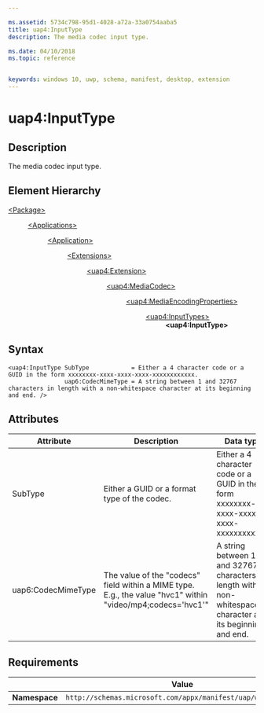 ```yaml
---

ms.assetid: 5734c798-95d1-4028-a72a-33a0754aaba5
title: uap4:InputType
description: The media codec input type.

ms.date: 04/10/2018
ms.topic: reference


keywords: windows 10, uwp, schema, manifest, desktop, extension 
---
```


# uap4:InputType

## Description
The media codec input type.

## Element Hierarchy
<dl>
<dt><a href="element-package.md">&lt;Package&gt;</a></dt>
<dd>
<dl>
<dt><a href="element-applications.md">&lt;Applications&gt;</a></dt>
<dd>
<dl>
<dt><a href="element-application.md">&lt;Application&gt;</a></dt>
<dd>
<dl>
<dt><a href="element-1-extensions.md">&lt;Extensions&gt;</a></dt>
<dd>
<dl>
<dt><a href="element-uap4-extension.md">&lt;uap4:Extension&gt;</a></dt>
<dd>
<dl>
<dt><a href="element-uap4-mediacodec.md">&lt;uap4:MediaCodec&gt;</a></dt>
<dd>
<dl>
<dt><a href="element-uap4-MediaEncodingProperties.md">&lt;uap4:MediaEncodingProperties&gt;</a></dt>
<dd>
<dl>
<dt><a href="element-uap4-inputtypes.md">&lt;uap4:InputTypes&gt;</a></dt>
<dd><b>&lt;uap4:InputType&gt;</b></dd>
</dl>
</dd>
</dl>
</dd>
</dl>
</dd>
</dl>
</dd>
</dl>
</dd>
</dl>
</dd>
</dl>
</dd>
</dl>

## Syntax
```syntax
<uap4:InputType SubType            = Either a 4 character code or a GUID in the form xxxxxxxx-xxxx-xxxx-xxxx-xxxxxxxxxxxx. 
                uap6:CodecMimeType = A string between 1 and 32767 characters in length with a non-whitespace character at its beginning and end. />                 
```


## Attributes
| Attribute | Description | Data type | Required |
|-----------|-------------|-----------|----------|
| SubType | Either a GUID or a format type of the codec. | Either a 4 character code or a GUID in the form xxxxxxxx-xxxx-xxxx-xxxx-xxxxxxxxxxxx. | Yes |
| uap6:CodecMimeType | The value of the "codecs" field within a MIME type. E.g., the value "hvc1" within "video/mp4;codecs='hvc1'" | A string between 1 and 32767 characters in length with a non-whitespace character at its beginning and end. | No |


## Requirements

|   | Value |
|--|--|
| **Namespace** | `http://schemas.microsoft.com/appx/manifest/uap/windows10/4` |
